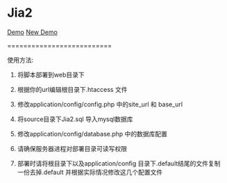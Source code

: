 Jia2
==========================

[Demo](http://jia2.rabbit52.com) [New Demo](http://jia2_dev.rabbit52.com)

==========================

使用方法:

1. 将脚本部署到web目录下

2. 根据你的url编辑根目录下.htaccess 文件

3. 修改application/config/config.php 中的site_url 和  base_url

3. 将source目录下Jia2.sql 导入mysql数据库

4. 修改application/config/database.php 中的数据库配置

5. 请确保服务器进程对部署目录可读写权限

6. 部署时请将根目录下以及application/config 目录下.default结尾的文件复制一份去掉.default 并根据实际情况修改这几个配置文件
